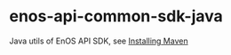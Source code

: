 # enos-api-common-sdk-java
Java utils of EnOS API SDK, see [Installing Maven](https://github.com/EnvisionIot/enos-api-sdk-java)
